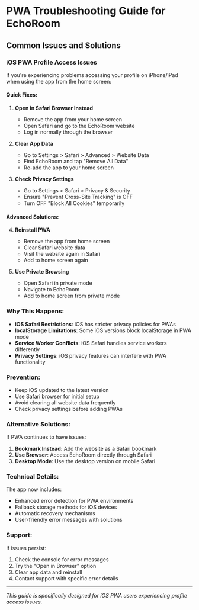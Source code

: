 # PWA Troubleshooting Guide for EchoRoom

## Common Issues and Solutions

### iOS PWA Profile Access Issues

If you're experiencing problems accessing your profile on iPhone/iPad when using the app from the home screen:

#### **Quick Fixes:**

1. **Open in Safari Browser Instead**
   - Remove the app from your home screen
   - Open Safari and go to the EchoRoom website
   - Log in normally through the browser

2. **Clear App Data**
   - Go to Settings > Safari > Advanced > Website Data
   - Find EchoRoom and tap "Remove All Data"
   - Re-add the app to your home screen

3. **Check Privacy Settings**
   - Go to Settings > Safari > Privacy & Security
   - Ensure "Prevent Cross-Site Tracking" is OFF
   - Turn OFF "Block All Cookies" temporarily

#### **Advanced Solutions:**

4. **Reinstall PWA**
   - Remove the app from home screen
   - Clear Safari website data
   - Visit the website again in Safari
   - Add to home screen again

5. **Use Private Browsing**
   - Open Safari in private mode
   - Navigate to EchoRoom
   - Add to home screen from private mode

### **Why This Happens:**

- **iOS Safari Restrictions**: iOS has stricter privacy policies for PWAs
- **localStorage Limitations**: Some iOS versions block localStorage in PWA mode
- **Service Worker Conflicts**: iOS Safari handles service workers differently
- **Privacy Settings**: iOS privacy features can interfere with PWA functionality

### **Prevention:**

- Keep iOS updated to the latest version
- Use Safari browser for initial setup
- Avoid clearing all website data frequently
- Check privacy settings before adding PWAs

### **Alternative Solutions:**

If PWA continues to have issues:

1. **Bookmark Instead**: Add the website as a Safari bookmark
2. **Use Browser**: Access EchoRoom directly through Safari
3. **Desktop Mode**: Use the desktop version on mobile Safari

### **Technical Details:**

The app now includes:
- Enhanced error detection for PWA environments
- Fallback storage methods for iOS devices
- Automatic recovery mechanisms
- User-friendly error messages with solutions

### **Support:**

If issues persist:
1. Check the console for error messages
2. Try the "Open in Browser" option
3. Clear app data and reinstall
4. Contact support with specific error details

---

*This guide is specifically designed for iOS PWA users experiencing profile access issues.*
